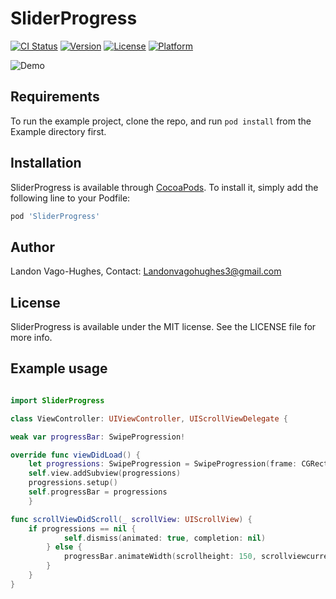# SliderProgress

[![CI Status](http://img.shields.io/travis/lvh1g15/sliderdismissanimation.svg?style=flat)](https://travis-ci.org/lvh1g15/sliderdismissanimation)
[![Version](https://img.shields.io/cocoapods/v/sliderdismissanimation.svg?style=flat)](http://cocoapods.org/pods/sliderdismissanimation)
[![License](https://img.shields.io/cocoapods/l/sliderdismissanimation.svg?style=flat)](http://cocoapods.org/pods/sliderdismissanimation)
[![Platform](https://img.shields.io/cocoapods/p/sliderdismissanimation.svg?style=flat)](http://cocoapods.org/pods/sliderdismissanimation)

![Demo](https://media.giphy.com/media/3otWpI6WTCtjNNusKI/giphy.gif)

## Requirements

To run the example project, clone the repo, and run `pod install` from the Example directory first.

## Installation

SliderProgress is available through [CocoaPods](http://cocoapods.org). To install
it, simply add the following line to your Podfile:

```ruby
pod 'SliderProgress'
```

## Author

Landon Vago-Hughes, Contact: Landonvagohughes3@gmail.com

## License

SliderProgress is available under the MIT license. See the LICENSE file for more info.

## Example usage
```Swift

import SliderProgress

class ViewController: UIViewController, UIScrollViewDelegate {

weak var progressBar: SwipeProgression!

override func viewDidLoad() {
    let progressions: SwipeProgression = SwipeProgression(frame: CGRect.zero)
    self.view.addSubview(progressions)
    progressions.setup()
    self.progressBar = progressions
    }

func scrollViewDidScroll(_ scrollView: UIScrollView) {
    if progressions == nil {
            self.dismiss(animated: true, completion: nil)
        } else {
            progressBar.animateWidth(scrollheight: 150, scrollviewcurrent: scrollView, targetviewcontroller: self)
        }
    }
}

```

